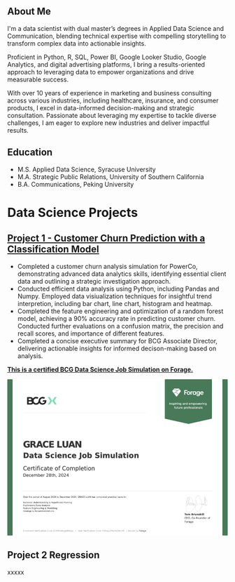 ## About Me
I'm a data scientist with dual master’s degrees in Applied Data Science and Communication, blending technical expertise with compelling storytelling to transform complex data into actionable insights. 

Proficient in Python, R, SQL, Power BI, Google Looker Studio, Google Analytics, and digital advertising platforms, I bring a results-oriented approach to leveraging data to empower organizations and drive measurable success.

With over 10 years of experience in marketing and business consulting across various industries, including healthcare, insurance, and consumer products, I excel in data-informed decision-making and strategic consultation. Passionate about leveraging my expertise to tackle diverse challenges, I am eager to explore new industries and deliver impactful results.


## Education
- M.S. Applied Data Science, Syracuse University
- M.A. Strategic Public Relations, University of Southern California
- B.A. Communications, Peking University
  
# Data Science Projects

## [Project 1 - Customer Churn Prediction with a Classification Model](https://github.com/GraceLQ/BCG_Customer_Churn_Classification.git)

- Completed a customer churn analysis simulation for PowerCo, demonstrating advanced data analytics skills, identifying essential client data and outlining a strategic investigation approach.
- Conducted efficient data analysis using Python, including Pandas and Numpy. Employed data visiualization techniques for insightful trend interpretion, including bar chart, line chart, histogram and heatmap.
- Completed the feature engineering and optimization of a random forest model, achieving a 90% accuracy rate in predicting customer churn. Conducted further evaluations on a confusion matrix, the precision and recall scores, and importance of different features.
- Completed a concise executive summary for BCG Associate Director, delivering actionable insights for informed decison-making based on analysis.

**[This is a certified BCG Data Science Job Simulation on Forage.](https://forage-uploads-prod.s3.amazonaws.com/completion-certificates/SKZxezskWgmFjRvj9/Tcz8gTtprzAS4xSoK_SKZxezskWgmFjRvj9_YGFsgu2Mqfs5SNxrW_1735360236276_completion_certificate.pdf)**

![alt text](certificate.png) 

## Project 2 Regression
xxxxx
